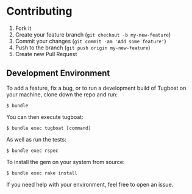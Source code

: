 # Contributing

1. Fork it
2. Create your feature branch (`git checkout -b my-new-feature`)
3. Commit your changes (`git commit -am 'Add some feature'`)
4. Push to the branch (`git push origin my-new-feature`)
5. Create new Pull Request


## Development Environment

To add a feature, fix a bug, or to run a development build of Tugboat
on your machine, clone down the repo and run:

    $ bundle

You can then execute tugboat:

    $ bundle exec tugboat [command]

As well as run the tests:

    $ bundle exec rspec

To install the gem on your system from source:

    $ bundle exec rake install

If you need help with your environment, feel free to open an issue.
